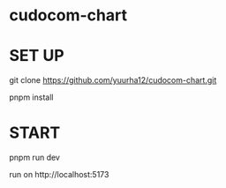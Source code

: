 # cudocom-chart

# SET UP
git clone https://github.com/yuurha12/cudocom-chart.git

pnpm install



# START
pnpm run dev

run on http://localhost:5173
